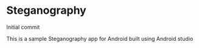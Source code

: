 # Steganography
Initial commit

This is a sample Steganography app for Android built using Android studio
